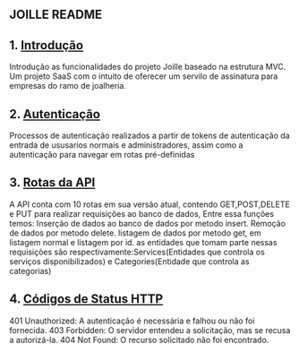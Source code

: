 ## JOILLE README

## 1. [Introdução](#introdução)
Introdução as funcionalidades do projeto Joille baseado na estrutura MVC.
Um projeto SaaS com o intuito de oferecer um servilo de assinatura para empresas do ramo de joalheria.
## 2. [Autenticação](#autenticação)
Processos de autenticação realizados a partir de tokens de autenticação da entrada de ususarios normais e administradores, 
assim como a autenticação para navegar em rotas pré-definidas
## 3. [Rotas da API](#rotas-da-api)
   A API conta com 10 rotas em sua versão atual, contendo GET,POST,DELETE e PUT para realizar requisições ao banco de dados,
   Entre essa funções temos:
   Inserção de dados ao banco de dados por metodo insert.
   Remoção de dados por metodo delete.
   listagem de dados por metodo get, em listagem normal e listagem por id.
   as entidades que tomam parte nessas requisições são respectivamente:Services(Entidades que controla os serviços disponibilizados) e Categories(Entidade que controla as categorias)
   ## 4. [Códigos de Status HTTP](#códigos-de-status-http)
   401 Unauthorized: A autenticação é necessária e falhou ou não foi fornecida.
   403 Forbidden: O servidor entendeu a solicitação, mas se recusa a autorizá-la.
   404 Not Found: O recurso solicitado não foi encontrado.